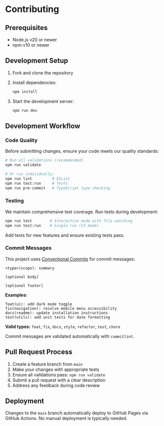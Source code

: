 # Contributing

## Prerequisites

- Node.js v20 or newer
- npm v10 or newer

## Development Setup

1. Fork and clone the repository
2. Install dependencies:

   ```bash
   npm install
   ```

3. Start the development server:

   ```bash
   npm run dev
   ```

## Development Workflow

### Code Quality

Before submitting changes, ensure your code meets our quality standards:

```bash
# Run all validations (recommended)
npm run validate

# Or run individually:
npm run lint         # ESLint
npm run test:run     # Tests
npm run pre-commit   # TypeScript type checking
```

### Testing

We maintain comprehensive test coverage. Run tests during development:

```bash
npm run test        # Interactive mode with file watching
npm run test:run    # Single run (CI mode)
```

Add tests for new features and ensure existing tests pass.

### Commit Messages

This project uses [Conventional Commits](https://www.conventionalcommits.org/) for commit messages:

```text
<type>(scope): summary

[optional body]

[optional footer]
```

**Examples:**

```text
feat(ui): add dark mode toggle
fix(navigation): resolve mobile menu accessibility
docs(readme): update installation instructions
test(utils): add unit tests for date formatting
```

**Valid types:** `feat`, `fix`, `docs`, `style`, `refactor`, `test`, `chore`

Commit messages are validated automatically with `commitlint`.

## Pull Request Process

1. Create a feature branch from `main`
2. Make your changes with appropriate tests
3. Ensure all validations pass: `npm run validate`
4. Submit a pull request with a clear description
5. Address any feedback during code review

## Deployment

Changes to the `main` branch automatically deploy to GitHub Pages via GitHub Actions. No manual deployment is typically needed.
